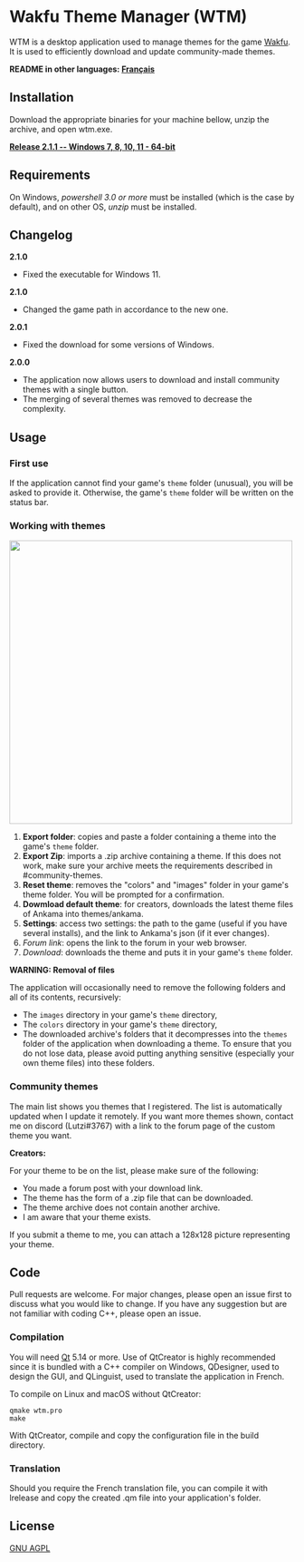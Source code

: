 # Wakfu Theme Manager (WTM)

WTM is a desktop application used to manage themes for the game [Wakfu](https://www.wakfu.com). It is used to efficiently download and update community-made themes.

**README in other languages: [Français](README_fr.md)**

## Installation

Download the appropriate binaries for your machine bellow, unzip the archive, and open wtm.exe.

[**Release 2.1.1 -- Windows 7, 8, 10, 11 - 64-bit**](https://www.dropbox.com/scl/fi/tfbuwgus5kfy9i2s46pfd/WTM_2_1_1.zip?rlkey=r2tvdhijm5b34gynovbz0425y&dl=1)

## Requirements

On Windows, *powershell 3.0 or more* must be installed (which is the case by default), and on other OS, *unzip* must be installed.

## Changelog

**2.1.0**
* Fixed the executable for Windows 11.

**2.1.0**
* Changed the game path in accordance to the new one.

**2.0.1**
* Fixed the download for some versions of Windows.

**2.0.0**
* The application now allows users to download and install community themes with a single button.
* The merging of several themes was removed to decrease the complexity.

## Usage

### First use

If the application cannot find your game's `theme` folder (unusual), you will be asked to provide it.
Otherwise, the game's `theme` folder will be written on the status bar.

### Working with themes

<img src="https://user-images.githubusercontent.com/15910330/232262445-7e62a5a3-8c0a-4ac2-83ee-590c783549a7.png" width="500">

1. **Export folder**: copies and paste a folder containing a theme into the game's `theme` folder.
2. **Export Zip**: imports a .zip archive containing a theme. If this does not work, make sure your archive meets the requirements described in #community-themes.
3. **Reset theme**: removes the "colors" and "images" folder in your game's theme folder. You will be prompted for a confirmation.
4. **Dowmload default theme**: for creators, downloads the latest theme files of Ankama into themes/ankama.
5. **Settings**: access two settings: the path to the game (useful if you have several installs), and the link to Ankama's json (if it ever changes).
6. *Forum link*: opens the link to the forum in your web browser.
7. *Download*: downloads the theme and puts it in your game's `theme` folder.

**WARNING: Removal of files**

The application will occasionally need to remove the following folders and all of its contents, recursively:
* The `images` directory in your game's `theme` directory,
* The `colors` directory in your game's `theme` directory,
* The downloaded archive's folders that it decompresses into the `themes` folder of the application when downloading a theme.
To ensure that you do not lose data, please avoid putting anything sensitive (especially your own theme files) into these folders.

### Community themes

The main list shows you themes that I registered. The list is automatically updated when I update it remotely. If you want more themes shown, contact me on discord (Lutzi#3767) with a link to the forum page of the custom theme you want.

**Creators:**

For your theme to be on the list, please make sure of the following:
* You made a forum post with your download link.
* The theme has the form of a .zip file that can be downloaded.
* The theme archive does not contain another archive.
* I am aware that your theme exists.

If you submit a theme to me, you can attach a 128x128 picture representing your theme.

## Code

Pull requests are welcome. For major changes, please open an issue first to discuss what you would like to change. If you have any suggestion but are not familiar with coding C++, please open an issue.

### Compilation

You will need [Qt](https://www.qt.io/) 5.14 or more. Use of QtCreator is highly recommended since it is bundled with a C++ compiler on Windows, QDesigner, used to design the GUI, and QLinguist, used to translate the application in French.

To compile on Linux and macOS without QtCreator:

```console
qmake wtm.pro
make
```

With QtCreator, compile and copy the configuration file in the build directory.

### Translation
Should you require the French translation file, you can compile it with lrelease and copy the created .qm file into your application's folder.

## License
[GNU AGPL](https://choosealicense.com/licenses/agpl-3.0/)
